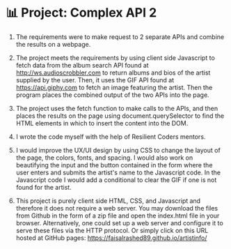 # 📊 Project: Complex API 2

1. The requirements were to make request to 2 separate APIs and combine the results on a webpage.

2. The project meets the requirements by using client side Javascript to fetch data from the album search API found at http://ws.audioscrobbler.com to return albums and bios of the artist supplied by the user. Then, it uses the GIF API found at https://api.giphy.com to fetch an image featuring the artist. Then the program places the combined output of the two APIs into the page.

3. The project uses the fetch function to make calls to the APIs, and then places the results on the page using document.querySelector to find the HTML elements in which to insert the content into the DOM.

4. I wrote the code myself with the help of Resilient Coders mentors.

5. I would improve the UX/UI design by using CSS to change the layout of the page, the colors, fonts, and spacing. I would also work on beautifying the input and the button contained in the form where the user enters and submits the artist's name to the Javascript code. In the Javascript code I would add a conditional to clear the GIF if one is not found for the artist.

6. This project is purely client side HTML, CSS, and Javascript and therefore it does not require a web server. You may download the files from Github in the form of a zip file and open the index.html file in your browser. Alternatively, one could set up a web server and configure it to serve these files via the HTTP protocol. Or simply click on this URL hosted at GitHub pages: https://faisalrashed89.github.io/artistinfo/

